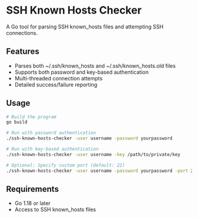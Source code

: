 # SSH Known Hosts Checker

A Go tool for parsing SSH known_hosts files and attempting SSH connections.

## Features

- Parses both ~/.ssh/known_hosts and ~/.ssh/known_hosts.old files
- Supports both password and key-based authentication
- Multi-threaded connection attempts
- Detailed success/failure reporting

## Usage

```bash
# Build the program
go build

# Run with password authentication
./ssh-known-hosts-checker -user username -password yourpassword

# Run with key-based authentication
./ssh-known-hosts-checker -user username -key /path/to/private/key

# Optional: Specify custom port (default: 22)
./ssh-known-hosts-checker -user username -password yourpassword -port 2222
```

## Requirements

- Go 1.18 or later
- Access to SSH known_hosts files
